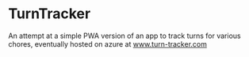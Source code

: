 # TurnTracker
An attempt at a simple PWA version of an app to track turns for various chores, eventually hosted on azure at www.turn-tracker.com
